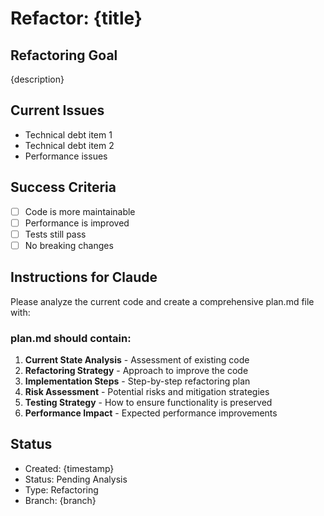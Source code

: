 # Refactor: {title}

## Refactoring Goal

{description}

## Current Issues

- Technical debt item 1
- Technical debt item 2
- Performance issues

## Success Criteria

- [ ] Code is more maintainable
- [ ] Performance is improved
- [ ] Tests still pass
- [ ] No breaking changes

## Instructions for Claude

Please analyze the current code and create a comprehensive plan.md file with:

### plan.md should contain:

1. **Current State Analysis** - Assessment of existing code
2. **Refactoring Strategy** - Approach to improve the code
3. **Implementation Steps** - Step-by-step refactoring plan
4. **Risk Assessment** - Potential risks and mitigation strategies
5. **Testing Strategy** - How to ensure functionality is preserved
6. **Performance Impact** - Expected performance improvements

## Status

- Created: {timestamp}
- Status: Pending Analysis
- Type: Refactoring
- Branch: {branch}
